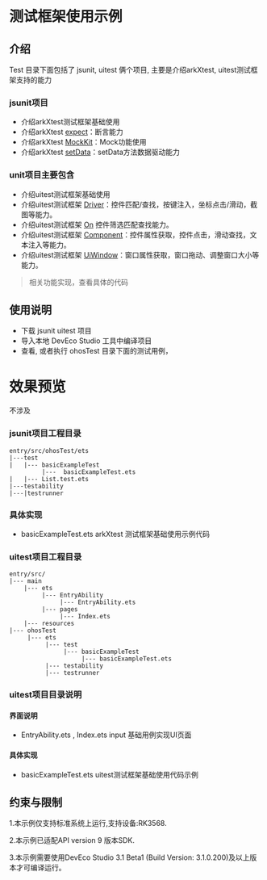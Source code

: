 # 测试框架使用示例
## 介绍 
Test 目录下面包括了 jsunit, uitest 俩个项目, 主要是介绍arkXtest, uitest测试框架支持的能力

### jsunit项目
-  介绍arkXtest测试框架基础使用
-  介绍arkXtest [expect](#expect)：断言能力
-  介绍arkXtest [MockKit](#MockKit)：Mock功能使用
-  介绍arkXtest [setData](#setData)：setData方法数据驱动能力

### unit项目主要包含

- 介绍uitest测试框架基础使用
- 介绍uitest测试框架 [Driver](#driver9)：控件匹配/查找，按键注入，坐标点击/滑动，截图等能力。
- 介绍uitest测试框架 [On](#on9) 控件筛选匹配查找能力。
- 介绍uitest测试框架 [Component](#component9)：控件属性获取，控件点击，滑动查找，文本注入等能力。
- 介绍uitest测试框架 [UiWindow<sup>](#uiwindow9)：窗口属性获取，窗口拖动、调整窗口大小等能力。

>  相关功能实现，查看具体的代码

## 使用说明
- 下载 jsunit uitest 项目
- 导入本地 DevEco Studio 工具中编译项目
- 查看, 或者执行 ohosTest 目录下面的测试用例，


# 效果预览
不涉及


### jsunit项目工程目录
```
entry/src/ohosTest/ets
|---test
|   |--- basicExampleTest
         |---  basicExampleTest.ets              
|   |--- List.test.ets
|---testability  
|---|testrunner

```
### 具体实现

- basicExampleTest.ets  arkXtest 测试框架基础使用示例代码

### uitest项目工程目录
```
entry/src/
|--- main
    |--- ets
         |--- EntryAbility
              |--- EntryAbility.ets
         |--- pages
              |--- Index.ets  
    |--- resources  
|--- ohosTest
     |--- ets
          |--- test
               |--- basicExampleTest
                    |--- basicExampleTest.ets       
          |--- testability
          |--- testrunner
```
### uitest项目目录说明
#### 界面说明

- EntryAbility.ets , Index.ets input 基础用例实现UI页面


#### 具体实现
- basicExampleTest.ets  uitest测试框架基础使用代码示例


## 约束与限制
1.本示例仅支持标准系统上运行,支持设备:RK3568.

2.本示例已适配API version 9 版本SDK. 

3.本示例需要使用DevEco Studio 3.1 Beta1 (Build Version: 3.1.0.200)及以上版本才可编译运行。

